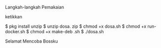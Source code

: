 Langkah-langkah Pemakaian

ketikkan

$ pkg install unzip
$ unzip dosa. zip
$ chmod +x dosa.sh
$ chmod +x run-docker.sh
$ chmod +x make-deb .sh
$ ./dosa.sh


Selamat Mencoba Bossku

